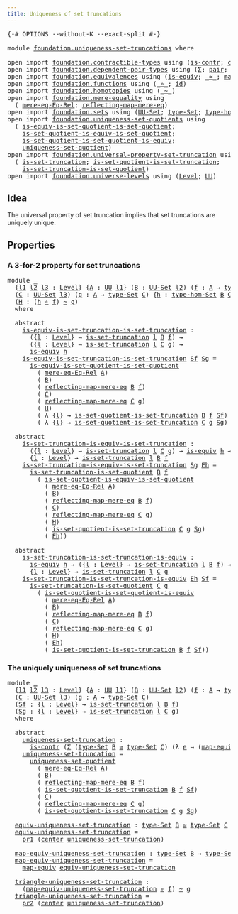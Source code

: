 ```yaml
---
title: Uniqueness of set truncations
---
```


<pre class="Agda"><a id="55" class="Symbol">{-#</a> <a id="59" class="Keyword">OPTIONS</a> <a id="67" class="Pragma">--without-K</a> <a id="79" class="Pragma">--exact-split</a> <a id="93" class="Symbol">#-}</a>

<a id="98" class="Keyword">module</a> <a id="105" href="foundation.uniqueness-set-truncations.html" class="Module">foundation.uniqueness-set-truncations</a> <a id="143" class="Keyword">where</a>

<a id="150" class="Keyword">open</a> <a id="155" class="Keyword">import</a> <a id="162" href="foundation.contractible-types.html" class="Module">foundation.contractible-types</a> <a id="192" class="Keyword">using</a> <a id="198" class="Symbol">(</a><a id="199" href="foundation-core.contractible-types.html#1006" class="Function">is-contr</a><a id="207" class="Symbol">;</a> <a id="209" href="foundation-core.contractible-types.html#1098" class="Function">center</a><a id="215" class="Symbol">)</a>
<a id="217" class="Keyword">open</a> <a id="222" class="Keyword">import</a> <a id="229" href="foundation.dependent-pair-types.html" class="Module">foundation.dependent-pair-types</a> <a id="261" class="Keyword">using</a> <a id="267" class="Symbol">(</a><a id="268" href="foundation-core.dependent-pair-types.html#515" class="Record">Σ</a><a id="269" class="Symbol">;</a> <a id="271" href="foundation-core.dependent-pair-types.html#588" class="InductiveConstructor">pair</a><a id="275" class="Symbol">;</a> <a id="277" href="foundation-core.dependent-pair-types.html#605" class="Field">pr1</a><a id="280" class="Symbol">;</a> <a id="282" href="foundation-core.dependent-pair-types.html#617" class="Field">pr2</a><a id="285" class="Symbol">)</a>
<a id="287" class="Keyword">open</a> <a id="292" class="Keyword">import</a> <a id="299" href="foundation.equivalences.html" class="Module">foundation.equivalences</a> <a id="323" class="Keyword">using</a> <a id="329" class="Symbol">(</a><a id="330" href="foundation-core.equivalences.html#1556" class="Function">is-equiv</a><a id="338" class="Symbol">;</a> <a id="340" href="foundation-core.equivalences.html#1621" class="Function Operator">_≃_</a><a id="343" class="Symbol">;</a> <a id="345" href="foundation-core.equivalences.html#1821" class="Function">map-equiv</a><a id="354" class="Symbol">)</a>
<a id="356" class="Keyword">open</a> <a id="361" class="Keyword">import</a> <a id="368" href="foundation.functions.html" class="Module">foundation.functions</a> <a id="389" class="Keyword">using</a> <a id="395" class="Symbol">(</a><a id="396" href="foundation-core.functions.html#420" class="Function Operator">_∘_</a><a id="399" class="Symbol">;</a> <a id="401" href="foundation-core.functions.html#322" class="Function">id</a><a id="403" class="Symbol">)</a>
<a id="405" class="Keyword">open</a> <a id="410" class="Keyword">import</a> <a id="417" href="foundation.homotopies.html" class="Module">foundation.homotopies</a> <a id="439" class="Keyword">using</a> <a id="445" class="Symbol">(</a><a id="446" href="foundation-core.homotopies.html#627" class="Function Operator">_~_</a><a id="449" class="Symbol">)</a>
<a id="451" class="Keyword">open</a> <a id="456" class="Keyword">import</a> <a id="463" href="foundation.mere-equality.html" class="Module">foundation.mere-equality</a> <a id="488" class="Keyword">using</a>
  <a id="496" class="Symbol">(</a> <a id="498" href="foundation.mere-equality.html#1881" class="Function">mere-eq-Eq-Rel</a><a id="512" class="Symbol">;</a> <a id="514" href="foundation.mere-equality.html#2446" class="Function">reflecting-map-mere-eq</a><a id="536" class="Symbol">)</a>
<a id="538" class="Keyword">open</a> <a id="543" class="Keyword">import</a> <a id="550" href="foundation.sets.html" class="Module">foundation.sets</a> <a id="566" class="Keyword">using</a> <a id="572" class="Symbol">(</a><a id="573" href="foundation-core.sets.html#1190" class="Function">UU-Set</a><a id="579" class="Symbol">;</a> <a id="581" href="foundation-core.sets.html#1304" class="Function">type-Set</a><a id="589" class="Symbol">;</a> <a id="591" href="foundation.sets.html#4002" class="Function">type-hom-Set</a><a id="603" class="Symbol">)</a>
<a id="605" class="Keyword">open</a> <a id="610" class="Keyword">import</a> <a id="617" href="foundation.uniqueness-set-quotients.html" class="Module">foundation.uniqueness-set-quotients</a> <a id="653" class="Keyword">using</a>
  <a id="661" class="Symbol">(</a> <a id="663" href="foundation.uniqueness-set-quotients.html#2556" class="Function">is-equiv-is-set-quotient-is-set-quotient</a><a id="703" class="Symbol">;</a>
    <a id="709" href="foundation.uniqueness-set-quotients.html#4830" class="Function">is-set-quotient-is-equiv-is-set-quotient</a><a id="749" class="Symbol">;</a>
    <a id="755" href="foundation.uniqueness-set-quotients.html#4212" class="Function">is-set-quotient-is-set-quotient-is-equiv</a><a id="795" class="Symbol">;</a>
    <a id="801" href="foundation.uniqueness-set-quotients.html#5744" class="Function">uniqueness-set-quotient</a><a id="824" class="Symbol">)</a>
<a id="826" class="Keyword">open</a> <a id="831" class="Keyword">import</a> <a id="838" href="foundation.universal-property-set-truncation.html" class="Module">foundation.universal-property-set-truncation</a> <a id="883" class="Keyword">using</a>
  <a id="891" class="Symbol">(</a> <a id="893" href="foundation.universal-property-set-truncation.html#2042" class="Function">is-set-truncation</a><a id="910" class="Symbol">;</a> <a id="912" href="foundation.universal-property-set-truncation.html#7642" class="Function">is-set-quotient-is-set-truncation</a><a id="945" class="Symbol">;</a>
    <a id="951" href="foundation.universal-property-set-truncation.html#6854" class="Function">is-set-truncation-is-set-quotient</a><a id="984" class="Symbol">)</a>
<a id="986" class="Keyword">open</a> <a id="991" class="Keyword">import</a> <a id="998" href="foundation.universe-levels.html" class="Module">foundation.universe-levels</a> <a id="1025" class="Keyword">using</a> <a id="1031" class="Symbol">(</a><a id="1032" href="Agda.Primitive.html#597" class="Postulate">Level</a><a id="1037" class="Symbol">;</a> <a id="1039" href="foundation-core.universe-levels.html#235" class="Primitive">UU</a><a id="1041" class="Symbol">)</a>
</pre>
## Idea

The universal property of set truncation implies that set truncations are uniquely unique.

## Properties

### A 3-for-2 property for set truncations

<pre class="Agda"><a id="1216" class="Keyword">module</a> <a id="1223" href="foundation.uniqueness-set-truncations.html#1223" class="Module">_</a>
  <a id="1227" class="Symbol">{</a><a id="1228" href="foundation.uniqueness-set-truncations.html#1228" class="Bound">l1</a> <a id="1231" href="foundation.uniqueness-set-truncations.html#1231" class="Bound">l2</a> <a id="1234" href="foundation.uniqueness-set-truncations.html#1234" class="Bound">l3</a> <a id="1237" class="Symbol">:</a> <a id="1239" href="Agda.Primitive.html#597" class="Postulate">Level</a><a id="1244" class="Symbol">}</a> <a id="1246" class="Symbol">{</a><a id="1247" href="foundation.uniqueness-set-truncations.html#1247" class="Bound">A</a> <a id="1249" class="Symbol">:</a> <a id="1251" href="foundation-core.universe-levels.html#235" class="Primitive">UU</a> <a id="1254" href="foundation.uniqueness-set-truncations.html#1228" class="Bound">l1</a><a id="1256" class="Symbol">}</a> <a id="1258" class="Symbol">(</a><a id="1259" href="foundation.uniqueness-set-truncations.html#1259" class="Bound">B</a> <a id="1261" class="Symbol">:</a> <a id="1263" href="foundation-core.sets.html#1190" class="Function">UU-Set</a> <a id="1270" href="foundation.uniqueness-set-truncations.html#1231" class="Bound">l2</a><a id="1272" class="Symbol">)</a> <a id="1274" class="Symbol">(</a><a id="1275" href="foundation.uniqueness-set-truncations.html#1275" class="Bound">f</a> <a id="1277" class="Symbol">:</a> <a id="1279" href="foundation.uniqueness-set-truncations.html#1247" class="Bound">A</a> <a id="1281" class="Symbol">→</a> <a id="1283" href="foundation-core.sets.html#1304" class="Function">type-Set</a> <a id="1292" href="foundation.uniqueness-set-truncations.html#1259" class="Bound">B</a><a id="1293" class="Symbol">)</a>
  <a id="1297" class="Symbol">(</a><a id="1298" href="foundation.uniqueness-set-truncations.html#1298" class="Bound">C</a> <a id="1300" class="Symbol">:</a> <a id="1302" href="foundation-core.sets.html#1190" class="Function">UU-Set</a> <a id="1309" href="foundation.uniqueness-set-truncations.html#1234" class="Bound">l3</a><a id="1311" class="Symbol">)</a> <a id="1313" class="Symbol">(</a><a id="1314" href="foundation.uniqueness-set-truncations.html#1314" class="Bound">g</a> <a id="1316" class="Symbol">:</a> <a id="1318" href="foundation.uniqueness-set-truncations.html#1247" class="Bound">A</a> <a id="1320" class="Symbol">→</a> <a id="1322" href="foundation-core.sets.html#1304" class="Function">type-Set</a> <a id="1331" href="foundation.uniqueness-set-truncations.html#1298" class="Bound">C</a><a id="1332" class="Symbol">)</a> <a id="1334" class="Symbol">{</a><a id="1335" href="foundation.uniqueness-set-truncations.html#1335" class="Bound">h</a> <a id="1337" class="Symbol">:</a> <a id="1339" href="foundation.sets.html#4002" class="Function">type-hom-Set</a> <a id="1352" href="foundation.uniqueness-set-truncations.html#1259" class="Bound">B</a> <a id="1354" href="foundation.uniqueness-set-truncations.html#1298" class="Bound">C</a><a id="1355" class="Symbol">}</a>
  <a id="1359" class="Symbol">(</a><a id="1360" href="foundation.uniqueness-set-truncations.html#1360" class="Bound">H</a> <a id="1362" class="Symbol">:</a> <a id="1364" class="Symbol">(</a><a id="1365" href="foundation.uniqueness-set-truncations.html#1335" class="Bound">h</a> <a id="1367" href="foundation-core.functions.html#420" class="Function Operator">∘</a> <a id="1369" href="foundation.uniqueness-set-truncations.html#1275" class="Bound">f</a><a id="1370" class="Symbol">)</a> <a id="1372" href="foundation-core.homotopies.html#627" class="Function Operator">~</a> <a id="1374" href="foundation.uniqueness-set-truncations.html#1314" class="Bound">g</a><a id="1375" class="Symbol">)</a>
  <a id="1379" class="Keyword">where</a>

  <a id="1388" class="Keyword">abstract</a>
    <a id="1401" href="foundation.uniqueness-set-truncations.html#1401" class="Function">is-equiv-is-set-truncation-is-set-truncation</a> <a id="1446" class="Symbol">:</a>
      <a id="1454" class="Symbol">({</a><a id="1456" href="foundation.uniqueness-set-truncations.html#1456" class="Bound">l</a> <a id="1458" class="Symbol">:</a> <a id="1460" href="Agda.Primitive.html#597" class="Postulate">Level</a><a id="1465" class="Symbol">}</a> <a id="1467" class="Symbol">→</a> <a id="1469" href="foundation.universal-property-set-truncation.html#2042" class="Function">is-set-truncation</a> <a id="1487" href="foundation.uniqueness-set-truncations.html#1456" class="Bound">l</a> <a id="1489" href="foundation.uniqueness-set-truncations.html#1259" class="Bound">B</a> <a id="1491" href="foundation.uniqueness-set-truncations.html#1275" class="Bound">f</a><a id="1492" class="Symbol">)</a> <a id="1494" class="Symbol">→</a>
      <a id="1502" class="Symbol">({</a><a id="1504" href="foundation.uniqueness-set-truncations.html#1504" class="Bound">l</a> <a id="1506" class="Symbol">:</a> <a id="1508" href="Agda.Primitive.html#597" class="Postulate">Level</a><a id="1513" class="Symbol">}</a> <a id="1515" class="Symbol">→</a> <a id="1517" href="foundation.universal-property-set-truncation.html#2042" class="Function">is-set-truncation</a> <a id="1535" href="foundation.uniqueness-set-truncations.html#1504" class="Bound">l</a> <a id="1537" href="foundation.uniqueness-set-truncations.html#1298" class="Bound">C</a> <a id="1539" href="foundation.uniqueness-set-truncations.html#1314" class="Bound">g</a><a id="1540" class="Symbol">)</a> <a id="1542" class="Symbol">→</a>
      <a id="1550" href="foundation-core.equivalences.html#1556" class="Function">is-equiv</a> <a id="1559" href="foundation.uniqueness-set-truncations.html#1335" class="Bound">h</a>
    <a id="1565" href="foundation.uniqueness-set-truncations.html#1401" class="Function">is-equiv-is-set-truncation-is-set-truncation</a> <a id="1610" href="foundation.uniqueness-set-truncations.html#1610" class="Bound">Sf</a> <a id="1613" href="foundation.uniqueness-set-truncations.html#1613" class="Bound">Sg</a> <a id="1616" class="Symbol">=</a>
      <a id="1624" href="foundation.uniqueness-set-quotients.html#2556" class="Function">is-equiv-is-set-quotient-is-set-quotient</a>
        <a id="1673" class="Symbol">(</a> <a id="1675" href="foundation.mere-equality.html#1881" class="Function">mere-eq-Eq-Rel</a> <a id="1690" href="foundation.uniqueness-set-truncations.html#1247" class="Bound">A</a><a id="1691" class="Symbol">)</a>
        <a id="1701" class="Symbol">(</a> <a id="1703" href="foundation.uniqueness-set-truncations.html#1259" class="Bound">B</a><a id="1704" class="Symbol">)</a>
        <a id="1714" class="Symbol">(</a> <a id="1716" href="foundation.mere-equality.html#2446" class="Function">reflecting-map-mere-eq</a> <a id="1739" href="foundation.uniqueness-set-truncations.html#1259" class="Bound">B</a> <a id="1741" href="foundation.uniqueness-set-truncations.html#1275" class="Bound">f</a><a id="1742" class="Symbol">)</a>
        <a id="1752" class="Symbol">(</a> <a id="1754" href="foundation.uniqueness-set-truncations.html#1298" class="Bound">C</a><a id="1755" class="Symbol">)</a>
        <a id="1765" class="Symbol">(</a> <a id="1767" href="foundation.mere-equality.html#2446" class="Function">reflecting-map-mere-eq</a> <a id="1790" href="foundation.uniqueness-set-truncations.html#1298" class="Bound">C</a> <a id="1792" href="foundation.uniqueness-set-truncations.html#1314" class="Bound">g</a><a id="1793" class="Symbol">)</a>
        <a id="1803" class="Symbol">(</a> <a id="1805" href="foundation.uniqueness-set-truncations.html#1360" class="Bound">H</a><a id="1806" class="Symbol">)</a>
        <a id="1816" class="Symbol">(</a> <a id="1818" class="Symbol">λ</a> <a id="1820" class="Symbol">{</a><a id="1821" href="foundation.uniqueness-set-truncations.html#1821" class="Bound">l</a><a id="1822" class="Symbol">}</a> <a id="1824" class="Symbol">→</a> <a id="1826" href="foundation.universal-property-set-truncation.html#7642" class="Function">is-set-quotient-is-set-truncation</a> <a id="1860" href="foundation.uniqueness-set-truncations.html#1259" class="Bound">B</a> <a id="1862" href="foundation.uniqueness-set-truncations.html#1275" class="Bound">f</a> <a id="1864" href="foundation.uniqueness-set-truncations.html#1610" class="Bound">Sf</a><a id="1866" class="Symbol">)</a>
        <a id="1876" class="Symbol">(</a> <a id="1878" class="Symbol">λ</a> <a id="1880" class="Symbol">{</a><a id="1881" href="foundation.uniqueness-set-truncations.html#1881" class="Bound">l</a><a id="1882" class="Symbol">}</a> <a id="1884" class="Symbol">→</a> <a id="1886" href="foundation.universal-property-set-truncation.html#7642" class="Function">is-set-quotient-is-set-truncation</a> <a id="1920" href="foundation.uniqueness-set-truncations.html#1298" class="Bound">C</a> <a id="1922" href="foundation.uniqueness-set-truncations.html#1314" class="Bound">g</a> <a id="1924" href="foundation.uniqueness-set-truncations.html#1613" class="Bound">Sg</a><a id="1926" class="Symbol">)</a>

  <a id="1931" class="Keyword">abstract</a>
    <a id="1944" href="foundation.uniqueness-set-truncations.html#1944" class="Function">is-set-truncation-is-equiv-is-set-truncation</a> <a id="1989" class="Symbol">:</a>
      <a id="1997" class="Symbol">({</a><a id="1999" href="foundation.uniqueness-set-truncations.html#1999" class="Bound">l</a> <a id="2001" class="Symbol">:</a> <a id="2003" href="Agda.Primitive.html#597" class="Postulate">Level</a><a id="2008" class="Symbol">}</a> <a id="2010" class="Symbol">→</a> <a id="2012" href="foundation.universal-property-set-truncation.html#2042" class="Function">is-set-truncation</a> <a id="2030" href="foundation.uniqueness-set-truncations.html#1999" class="Bound">l</a> <a id="2032" href="foundation.uniqueness-set-truncations.html#1298" class="Bound">C</a> <a id="2034" href="foundation.uniqueness-set-truncations.html#1314" class="Bound">g</a><a id="2035" class="Symbol">)</a> <a id="2037" class="Symbol">→</a> <a id="2039" href="foundation-core.equivalences.html#1556" class="Function">is-equiv</a> <a id="2048" href="foundation.uniqueness-set-truncations.html#1335" class="Bound">h</a> <a id="2050" class="Symbol">→</a> 
      <a id="2059" class="Symbol">{</a><a id="2060" href="foundation.uniqueness-set-truncations.html#2060" class="Bound">l</a> <a id="2062" class="Symbol">:</a> <a id="2064" href="Agda.Primitive.html#597" class="Postulate">Level</a><a id="2069" class="Symbol">}</a> <a id="2071" class="Symbol">→</a> <a id="2073" href="foundation.universal-property-set-truncation.html#2042" class="Function">is-set-truncation</a> <a id="2091" href="foundation.uniqueness-set-truncations.html#2060" class="Bound">l</a> <a id="2093" href="foundation.uniqueness-set-truncations.html#1259" class="Bound">B</a> <a id="2095" href="foundation.uniqueness-set-truncations.html#1275" class="Bound">f</a>
    <a id="2101" href="foundation.uniqueness-set-truncations.html#1944" class="Function">is-set-truncation-is-equiv-is-set-truncation</a> <a id="2146" href="foundation.uniqueness-set-truncations.html#2146" class="Bound">Sg</a> <a id="2149" href="foundation.uniqueness-set-truncations.html#2149" class="Bound">Eh</a> <a id="2152" class="Symbol">=</a>
      <a id="2160" href="foundation.universal-property-set-truncation.html#6854" class="Function">is-set-truncation-is-set-quotient</a> <a id="2194" href="foundation.uniqueness-set-truncations.html#1259" class="Bound">B</a> <a id="2196" href="foundation.uniqueness-set-truncations.html#1275" class="Bound">f</a>
        <a id="2206" class="Symbol">(</a> <a id="2208" href="foundation.uniqueness-set-quotients.html#4830" class="Function">is-set-quotient-is-equiv-is-set-quotient</a>
          <a id="2259" class="Symbol">(</a> <a id="2261" href="foundation.mere-equality.html#1881" class="Function">mere-eq-Eq-Rel</a> <a id="2276" href="foundation.uniqueness-set-truncations.html#1247" class="Bound">A</a><a id="2277" class="Symbol">)</a>
          <a id="2289" class="Symbol">(</a> <a id="2291" href="foundation.uniqueness-set-truncations.html#1259" class="Bound">B</a><a id="2292" class="Symbol">)</a>
          <a id="2304" class="Symbol">(</a> <a id="2306" href="foundation.mere-equality.html#2446" class="Function">reflecting-map-mere-eq</a> <a id="2329" href="foundation.uniqueness-set-truncations.html#1259" class="Bound">B</a> <a id="2331" href="foundation.uniqueness-set-truncations.html#1275" class="Bound">f</a><a id="2332" class="Symbol">)</a>
          <a id="2344" class="Symbol">(</a> <a id="2346" href="foundation.uniqueness-set-truncations.html#1298" class="Bound">C</a><a id="2347" class="Symbol">)</a>
          <a id="2359" class="Symbol">(</a> <a id="2361" href="foundation.mere-equality.html#2446" class="Function">reflecting-map-mere-eq</a> <a id="2384" href="foundation.uniqueness-set-truncations.html#1298" class="Bound">C</a> <a id="2386" href="foundation.uniqueness-set-truncations.html#1314" class="Bound">g</a><a id="2387" class="Symbol">)</a>
          <a id="2399" class="Symbol">(</a> <a id="2401" href="foundation.uniqueness-set-truncations.html#1360" class="Bound">H</a><a id="2402" class="Symbol">)</a>
          <a id="2414" class="Symbol">(</a> <a id="2416" href="foundation.universal-property-set-truncation.html#7642" class="Function">is-set-quotient-is-set-truncation</a> <a id="2450" href="foundation.uniqueness-set-truncations.html#1298" class="Bound">C</a> <a id="2452" href="foundation.uniqueness-set-truncations.html#1314" class="Bound">g</a> <a id="2454" href="foundation.uniqueness-set-truncations.html#2146" class="Bound">Sg</a><a id="2456" class="Symbol">)</a>
          <a id="2468" class="Symbol">(</a> <a id="2470" href="foundation.uniqueness-set-truncations.html#2149" class="Bound">Eh</a><a id="2472" class="Symbol">))</a>

  <a id="2478" class="Keyword">abstract</a>
    <a id="2491" href="foundation.uniqueness-set-truncations.html#2491" class="Function">is-set-truncation-is-set-truncation-is-equiv</a> <a id="2536" class="Symbol">:</a>
      <a id="2544" href="foundation-core.equivalences.html#1556" class="Function">is-equiv</a> <a id="2553" href="foundation.uniqueness-set-truncations.html#1335" class="Bound">h</a> <a id="2555" class="Symbol">→</a> <a id="2557" class="Symbol">({</a><a id="2559" href="foundation.uniqueness-set-truncations.html#2559" class="Bound">l</a> <a id="2561" class="Symbol">:</a> <a id="2563" href="Agda.Primitive.html#597" class="Postulate">Level</a><a id="2568" class="Symbol">}</a> <a id="2570" class="Symbol">→</a> <a id="2572" href="foundation.universal-property-set-truncation.html#2042" class="Function">is-set-truncation</a> <a id="2590" href="foundation.uniqueness-set-truncations.html#2559" class="Bound">l</a> <a id="2592" href="foundation.uniqueness-set-truncations.html#1259" class="Bound">B</a> <a id="2594" href="foundation.uniqueness-set-truncations.html#1275" class="Bound">f</a><a id="2595" class="Symbol">)</a> <a id="2597" class="Symbol">→</a>
      <a id="2605" class="Symbol">{</a><a id="2606" href="foundation.uniqueness-set-truncations.html#2606" class="Bound">l</a> <a id="2608" class="Symbol">:</a> <a id="2610" href="Agda.Primitive.html#597" class="Postulate">Level</a><a id="2615" class="Symbol">}</a> <a id="2617" class="Symbol">→</a> <a id="2619" href="foundation.universal-property-set-truncation.html#2042" class="Function">is-set-truncation</a> <a id="2637" href="foundation.uniqueness-set-truncations.html#2606" class="Bound">l</a> <a id="2639" href="foundation.uniqueness-set-truncations.html#1298" class="Bound">C</a> <a id="2641" href="foundation.uniqueness-set-truncations.html#1314" class="Bound">g</a>
    <a id="2647" href="foundation.uniqueness-set-truncations.html#2491" class="Function">is-set-truncation-is-set-truncation-is-equiv</a> <a id="2692" href="foundation.uniqueness-set-truncations.html#2692" class="Bound">Eh</a> <a id="2695" href="foundation.uniqueness-set-truncations.html#2695" class="Bound">Sf</a> <a id="2698" class="Symbol">=</a>
      <a id="2706" href="foundation.universal-property-set-truncation.html#6854" class="Function">is-set-truncation-is-set-quotient</a> <a id="2740" href="foundation.uniqueness-set-truncations.html#1298" class="Bound">C</a> <a id="2742" href="foundation.uniqueness-set-truncations.html#1314" class="Bound">g</a>
        <a id="2752" class="Symbol">(</a> <a id="2754" href="foundation.uniqueness-set-quotients.html#4212" class="Function">is-set-quotient-is-set-quotient-is-equiv</a>
          <a id="2805" class="Symbol">(</a> <a id="2807" href="foundation.mere-equality.html#1881" class="Function">mere-eq-Eq-Rel</a> <a id="2822" href="foundation.uniqueness-set-truncations.html#1247" class="Bound">A</a><a id="2823" class="Symbol">)</a>
          <a id="2835" class="Symbol">(</a> <a id="2837" href="foundation.uniqueness-set-truncations.html#1259" class="Bound">B</a><a id="2838" class="Symbol">)</a>
          <a id="2850" class="Symbol">(</a> <a id="2852" href="foundation.mere-equality.html#2446" class="Function">reflecting-map-mere-eq</a> <a id="2875" href="foundation.uniqueness-set-truncations.html#1259" class="Bound">B</a> <a id="2877" href="foundation.uniqueness-set-truncations.html#1275" class="Bound">f</a><a id="2878" class="Symbol">)</a>
          <a id="2890" class="Symbol">(</a> <a id="2892" href="foundation.uniqueness-set-truncations.html#1298" class="Bound">C</a><a id="2893" class="Symbol">)</a>
          <a id="2905" class="Symbol">(</a> <a id="2907" href="foundation.mere-equality.html#2446" class="Function">reflecting-map-mere-eq</a> <a id="2930" href="foundation.uniqueness-set-truncations.html#1298" class="Bound">C</a> <a id="2932" href="foundation.uniqueness-set-truncations.html#1314" class="Bound">g</a><a id="2933" class="Symbol">)</a>
          <a id="2945" class="Symbol">(</a> <a id="2947" href="foundation.uniqueness-set-truncations.html#1360" class="Bound">H</a><a id="2948" class="Symbol">)</a>
          <a id="2960" class="Symbol">(</a> <a id="2962" href="foundation.uniqueness-set-truncations.html#2692" class="Bound">Eh</a><a id="2964" class="Symbol">)</a>
          <a id="2976" class="Symbol">(</a> <a id="2978" href="foundation.universal-property-set-truncation.html#7642" class="Function">is-set-quotient-is-set-truncation</a> <a id="3012" href="foundation.uniqueness-set-truncations.html#1259" class="Bound">B</a> <a id="3014" href="foundation.uniqueness-set-truncations.html#1275" class="Bound">f</a> <a id="3016" href="foundation.uniqueness-set-truncations.html#2695" class="Bound">Sf</a><a id="3018" class="Symbol">))</a>
</pre>
### The uniquely uniqueness of set truncations

<pre class="Agda"><a id="3082" class="Keyword">module</a> <a id="3089" href="foundation.uniqueness-set-truncations.html#3089" class="Module">_</a>
  <a id="3093" class="Symbol">{</a><a id="3094" href="foundation.uniqueness-set-truncations.html#3094" class="Bound">l1</a> <a id="3097" href="foundation.uniqueness-set-truncations.html#3097" class="Bound">l2</a> <a id="3100" href="foundation.uniqueness-set-truncations.html#3100" class="Bound">l3</a> <a id="3103" class="Symbol">:</a> <a id="3105" href="Agda.Primitive.html#597" class="Postulate">Level</a><a id="3110" class="Symbol">}</a> <a id="3112" class="Symbol">{</a><a id="3113" href="foundation.uniqueness-set-truncations.html#3113" class="Bound">A</a> <a id="3115" class="Symbol">:</a> <a id="3117" href="foundation-core.universe-levels.html#235" class="Primitive">UU</a> <a id="3120" href="foundation.uniqueness-set-truncations.html#3094" class="Bound">l1</a><a id="3122" class="Symbol">}</a> <a id="3124" class="Symbol">(</a><a id="3125" href="foundation.uniqueness-set-truncations.html#3125" class="Bound">B</a> <a id="3127" class="Symbol">:</a> <a id="3129" href="foundation-core.sets.html#1190" class="Function">UU-Set</a> <a id="3136" href="foundation.uniqueness-set-truncations.html#3097" class="Bound">l2</a><a id="3138" class="Symbol">)</a> <a id="3140" class="Symbol">(</a><a id="3141" href="foundation.uniqueness-set-truncations.html#3141" class="Bound">f</a> <a id="3143" class="Symbol">:</a> <a id="3145" href="foundation.uniqueness-set-truncations.html#3113" class="Bound">A</a> <a id="3147" class="Symbol">→</a> <a id="3149" href="foundation-core.sets.html#1304" class="Function">type-Set</a> <a id="3158" href="foundation.uniqueness-set-truncations.html#3125" class="Bound">B</a><a id="3159" class="Symbol">)</a>
  <a id="3163" class="Symbol">(</a><a id="3164" href="foundation.uniqueness-set-truncations.html#3164" class="Bound">C</a> <a id="3166" class="Symbol">:</a> <a id="3168" href="foundation-core.sets.html#1190" class="Function">UU-Set</a> <a id="3175" href="foundation.uniqueness-set-truncations.html#3100" class="Bound">l3</a><a id="3177" class="Symbol">)</a> <a id="3179" class="Symbol">(</a><a id="3180" href="foundation.uniqueness-set-truncations.html#3180" class="Bound">g</a> <a id="3182" class="Symbol">:</a> <a id="3184" href="foundation.uniqueness-set-truncations.html#3113" class="Bound">A</a> <a id="3186" class="Symbol">→</a> <a id="3188" href="foundation-core.sets.html#1304" class="Function">type-Set</a> <a id="3197" href="foundation.uniqueness-set-truncations.html#3164" class="Bound">C</a><a id="3198" class="Symbol">)</a>
  <a id="3202" class="Symbol">(</a><a id="3203" href="foundation.uniqueness-set-truncations.html#3203" class="Bound">Sf</a> <a id="3206" class="Symbol">:</a> <a id="3208" class="Symbol">{</a><a id="3209" href="foundation.uniqueness-set-truncations.html#3209" class="Bound">l</a> <a id="3211" class="Symbol">:</a> <a id="3213" href="Agda.Primitive.html#597" class="Postulate">Level</a><a id="3218" class="Symbol">}</a> <a id="3220" class="Symbol">→</a> <a id="3222" href="foundation.universal-property-set-truncation.html#2042" class="Function">is-set-truncation</a> <a id="3240" href="foundation.uniqueness-set-truncations.html#3209" class="Bound">l</a> <a id="3242" href="foundation.uniqueness-set-truncations.html#3125" class="Bound">B</a> <a id="3244" href="foundation.uniqueness-set-truncations.html#3141" class="Bound">f</a><a id="3245" class="Symbol">)</a>
  <a id="3249" class="Symbol">(</a><a id="3250" href="foundation.uniqueness-set-truncations.html#3250" class="Bound">Sg</a> <a id="3253" class="Symbol">:</a> <a id="3255" class="Symbol">{</a><a id="3256" href="foundation.uniqueness-set-truncations.html#3256" class="Bound">l</a> <a id="3258" class="Symbol">:</a> <a id="3260" href="Agda.Primitive.html#597" class="Postulate">Level</a><a id="3265" class="Symbol">}</a> <a id="3267" class="Symbol">→</a> <a id="3269" href="foundation.universal-property-set-truncation.html#2042" class="Function">is-set-truncation</a> <a id="3287" href="foundation.uniqueness-set-truncations.html#3256" class="Bound">l</a> <a id="3289" href="foundation.uniqueness-set-truncations.html#3164" class="Bound">C</a> <a id="3291" href="foundation.uniqueness-set-truncations.html#3180" class="Bound">g</a><a id="3292" class="Symbol">)</a>
  <a id="3296" class="Keyword">where</a>

  <a id="3305" class="Keyword">abstract</a>
    <a id="3318" href="foundation.uniqueness-set-truncations.html#3318" class="Function">uniqueness-set-truncation</a> <a id="3344" class="Symbol">:</a>
      <a id="3352" href="foundation-core.contractible-types.html#1006" class="Function">is-contr</a> <a id="3361" class="Symbol">(</a><a id="3362" href="foundation-core.dependent-pair-types.html#515" class="Record">Σ</a> <a id="3364" class="Symbol">(</a><a id="3365" href="foundation-core.sets.html#1304" class="Function">type-Set</a> <a id="3374" href="foundation.uniqueness-set-truncations.html#3125" class="Bound">B</a> <a id="3376" href="foundation-core.equivalences.html#1621" class="Function Operator">≃</a> <a id="3378" href="foundation-core.sets.html#1304" class="Function">type-Set</a> <a id="3387" href="foundation.uniqueness-set-truncations.html#3164" class="Bound">C</a><a id="3388" class="Symbol">)</a> <a id="3390" class="Symbol">(λ</a> <a id="3393" href="foundation.uniqueness-set-truncations.html#3393" class="Bound">e</a> <a id="3395" class="Symbol">→</a> <a id="3397" class="Symbol">(</a><a id="3398" href="foundation-core.equivalences.html#1821" class="Function">map-equiv</a> <a id="3408" href="foundation.uniqueness-set-truncations.html#3393" class="Bound">e</a> <a id="3410" href="foundation-core.functions.html#420" class="Function Operator">∘</a> <a id="3412" href="foundation.uniqueness-set-truncations.html#3141" class="Bound">f</a><a id="3413" class="Symbol">)</a> <a id="3415" href="foundation-core.homotopies.html#627" class="Function Operator">~</a> <a id="3417" href="foundation.uniqueness-set-truncations.html#3180" class="Bound">g</a><a id="3418" class="Symbol">))</a>
    <a id="3425" href="foundation.uniqueness-set-truncations.html#3318" class="Function">uniqueness-set-truncation</a> <a id="3451" class="Symbol">=</a>
      <a id="3459" href="foundation.uniqueness-set-quotients.html#5744" class="Function">uniqueness-set-quotient</a>
        <a id="3491" class="Symbol">(</a> <a id="3493" href="foundation.mere-equality.html#1881" class="Function">mere-eq-Eq-Rel</a> <a id="3508" href="foundation.uniqueness-set-truncations.html#3113" class="Bound">A</a><a id="3509" class="Symbol">)</a>
        <a id="3519" class="Symbol">(</a> <a id="3521" href="foundation.uniqueness-set-truncations.html#3125" class="Bound">B</a><a id="3522" class="Symbol">)</a>
        <a id="3532" class="Symbol">(</a> <a id="3534" href="foundation.mere-equality.html#2446" class="Function">reflecting-map-mere-eq</a> <a id="3557" href="foundation.uniqueness-set-truncations.html#3125" class="Bound">B</a> <a id="3559" href="foundation.uniqueness-set-truncations.html#3141" class="Bound">f</a><a id="3560" class="Symbol">)</a>
        <a id="3570" class="Symbol">(</a> <a id="3572" href="foundation.universal-property-set-truncation.html#7642" class="Function">is-set-quotient-is-set-truncation</a> <a id="3606" href="foundation.uniqueness-set-truncations.html#3125" class="Bound">B</a> <a id="3608" href="foundation.uniqueness-set-truncations.html#3141" class="Bound">f</a> <a id="3610" href="foundation.uniqueness-set-truncations.html#3203" class="Bound">Sf</a><a id="3612" class="Symbol">)</a>
        <a id="3622" class="Symbol">(</a> <a id="3624" href="foundation.uniqueness-set-truncations.html#3164" class="Bound">C</a><a id="3625" class="Symbol">)</a>
        <a id="3635" class="Symbol">(</a> <a id="3637" href="foundation.mere-equality.html#2446" class="Function">reflecting-map-mere-eq</a> <a id="3660" href="foundation.uniqueness-set-truncations.html#3164" class="Bound">C</a> <a id="3662" href="foundation.uniqueness-set-truncations.html#3180" class="Bound">g</a><a id="3663" class="Symbol">)</a>
        <a id="3673" class="Symbol">(</a> <a id="3675" href="foundation.universal-property-set-truncation.html#7642" class="Function">is-set-quotient-is-set-truncation</a> <a id="3709" href="foundation.uniqueness-set-truncations.html#3164" class="Bound">C</a> <a id="3711" href="foundation.uniqueness-set-truncations.html#3180" class="Bound">g</a> <a id="3713" href="foundation.uniqueness-set-truncations.html#3250" class="Bound">Sg</a><a id="3715" class="Symbol">)</a>
  
  <a id="3722" href="foundation.uniqueness-set-truncations.html#3722" class="Function">equiv-uniqueness-set-truncation</a> <a id="3754" class="Symbol">:</a> <a id="3756" href="foundation-core.sets.html#1304" class="Function">type-Set</a> <a id="3765" href="foundation.uniqueness-set-truncations.html#3125" class="Bound">B</a> <a id="3767" href="foundation-core.equivalences.html#1621" class="Function Operator">≃</a> <a id="3769" href="foundation-core.sets.html#1304" class="Function">type-Set</a> <a id="3778" href="foundation.uniqueness-set-truncations.html#3164" class="Bound">C</a>
  <a id="3782" href="foundation.uniqueness-set-truncations.html#3722" class="Function">equiv-uniqueness-set-truncation</a> <a id="3814" class="Symbol">=</a>
    <a id="3820" href="foundation-core.dependent-pair-types.html#605" class="Field">pr1</a> <a id="3824" class="Symbol">(</a><a id="3825" href="foundation-core.contractible-types.html#1098" class="Function">center</a> <a id="3832" href="foundation.uniqueness-set-truncations.html#3318" class="Function">uniqueness-set-truncation</a><a id="3857" class="Symbol">)</a>

  <a id="3862" href="foundation.uniqueness-set-truncations.html#3862" class="Function">map-equiv-uniqueness-set-truncation</a> <a id="3898" class="Symbol">:</a> <a id="3900" href="foundation-core.sets.html#1304" class="Function">type-Set</a> <a id="3909" href="foundation.uniqueness-set-truncations.html#3125" class="Bound">B</a> <a id="3911" class="Symbol">→</a> <a id="3913" href="foundation-core.sets.html#1304" class="Function">type-Set</a> <a id="3922" href="foundation.uniqueness-set-truncations.html#3164" class="Bound">C</a>
  <a id="3926" href="foundation.uniqueness-set-truncations.html#3862" class="Function">map-equiv-uniqueness-set-truncation</a> <a id="3962" class="Symbol">=</a>
    <a id="3968" href="foundation-core.equivalences.html#1821" class="Function">map-equiv</a> <a id="3978" href="foundation.uniqueness-set-truncations.html#3722" class="Function">equiv-uniqueness-set-truncation</a>

  <a id="4013" href="foundation.uniqueness-set-truncations.html#4013" class="Function">triangle-uniqueness-set-truncation</a> <a id="4048" class="Symbol">:</a>
    <a id="4054" class="Symbol">(</a><a id="4055" href="foundation.uniqueness-set-truncations.html#3862" class="Function">map-equiv-uniqueness-set-truncation</a> <a id="4091" href="foundation-core.functions.html#420" class="Function Operator">∘</a> <a id="4093" href="foundation.uniqueness-set-truncations.html#3141" class="Bound">f</a><a id="4094" class="Symbol">)</a> <a id="4096" href="foundation-core.homotopies.html#627" class="Function Operator">~</a> <a id="4098" href="foundation.uniqueness-set-truncations.html#3180" class="Bound">g</a>
  <a id="4102" href="foundation.uniqueness-set-truncations.html#4013" class="Function">triangle-uniqueness-set-truncation</a> <a id="4137" class="Symbol">=</a>
    <a id="4143" href="foundation-core.dependent-pair-types.html#617" class="Field">pr2</a> <a id="4147" class="Symbol">(</a><a id="4148" href="foundation-core.contractible-types.html#1098" class="Function">center</a> <a id="4155" href="foundation.uniqueness-set-truncations.html#3318" class="Function">uniqueness-set-truncation</a><a id="4180" class="Symbol">)</a>
</pre>